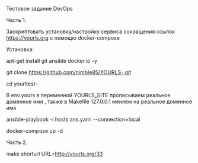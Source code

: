 Тестовое задание DevOps

Часть 1.

Заскриптовать установку/настройку сервиса сокращения ссылок https://yourls.org с помощю docker-compose

Установка:

apt-get install git ansible docker.io -y

git clone https://github.com/nimble85/YOURLS-.git

cd yourltest-

В env.yours в переменной YOURLS_SITE прописываем реальное доменное имя , также в Makefile 127.0.0.1 меняем на реальное доменное имя

ansible-playbook -i hosts ans.yaml --connection=local

docker-compose up -d

Часть 2.

make shorturl URL=http://yourls.org/33

